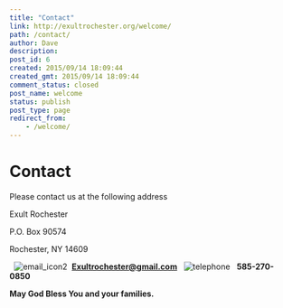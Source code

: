 ```yaml
---
title: "Contact"
link: http://exultrochester.org/welcome/
path: /contact/
author: Dave
description:
post_id: 6
created: 2015/09/14 18:09:44
created_gmt: 2015/09/14 18:09:44
comment_status: closed
post_name: welcome
status: publish
post_type: page
redirect_from:
    - /welcome/
---
```


# Contact

Please contact us at the following address

Exult Rochester

P.O. Box 90574

Rochester, NY 14609

  ![email_icon2](/wp-content/uploads/2016/05/email_icon2.gif)  **Exultrochester@gmail.com**   ![telephone](http://exultrochester.org/wp-content/uploads/2016/05/telephone-300x300.png)   **585-270-0850**  

**May God Bless You and your families.**
